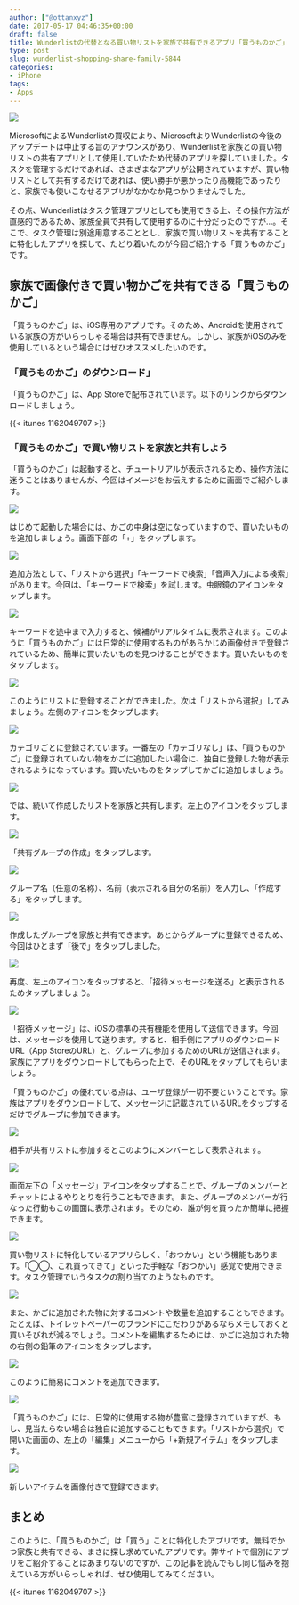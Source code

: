 ```yaml
---
author: ["@ottanxyz"]
date: 2017-05-17 04:46:35+00:00
draft: false
title: Wunderlistの代替となる買い物リストを家族で共有できるアプリ「買うものかご」
type: post
slug: wunderlist-shopping-share-family-5844
categories:
- iPhone
tags:
- Apps
---
```


![](/uploads/2017/05/170517-591bce84a013a.jpg)

MicrosoftによるWunderlistの買収により、MicrosoftよりWunderlistの今後のアップデートは中止する旨のアナウンスがあり、Wunderlistを家族との買い物リストの共有アプリとして使用していたため代替のアプリを探していました。タスクを管理するだけであれば、さまざまなアプリが公開されていますが、買い物リストとして共有するだけであれば、使い勝手が悪かったり高機能であったりと、家族でも使いこなせるアプリがなかなか見つかりませんでした。

その点、Wunderlistはタスク管理アプリとしても使用できる上、その操作方法が直感的であるため、家族全員で共有して使用するのに十分だったのですが…。そこで、タスク管理は別途用意することとし、家族で買い物リストを共有することに特化したアプリを探して、たどり着いたのが今回ご紹介する「買うものかご」です。

## 家族で画像付きで買い物かごを共有できる「買うものかご」

「買うものかご」は、iOS専用のアプリです。そのため、Androidを使用されている家族の方がいらっしゃる場合は共有できません。しかし、家族がiOSのみを使用しているという場合にはぜひオススメしたいのです。

### 「買うものかご」のダウンロード」

「買うものかご」は、App Storeで配布されています。以下のリンクからダウンロードしましょう。

{{< itunes 1162049707 >}}

### 「買うものかご」で買い物リストを家族と共有しよう

「買うものかご」は起動すると、チュートリアルが表示されるため、操作方法に迷うことはありませんが、今回はイメージをお伝えするために画面でご紹介します。

![](/uploads/2017/05/170517-591bce8e5b03e.png)

はじめて起動した場合には、かごの中身は空になっていますので、買いたいものを追加しましょう。画面下部の「+」をタップします。

![](/uploads/2017/05/170517-591bce935db71.png)

追加方法として、「リストから選択」「キーワードで検索」「音声入力による検索」があります。今回は、「キーワードで検索」を試します。虫眼鏡のアイコンをタップします。

![](/uploads/2017/05/170517-591bce98d07b1.png)

キーワードを途中まで入力すると、候補がリアルタイムに表示されます。このように「買うものかご」には日常的に使用するものがあらかじめ画像付きで登録されているため、簡単に買いたいものを見つけることができます。買いたいものをタップします。

![](/uploads/2017/05/170517-591bce9e45560.png)

このようにリストに登録することができました。次は「リストから選択」してみましょう。左側のアイコンをタップします。

![](/uploads/2017/05/170517-591bcea4ee4d9.png)

カテゴリごとに登録されています。一番左の「カテゴリなし」は、「買うものかご」に登録されていない物をかごに追加したい場合に、独自に登録した物が表示されるようになっています。買いたいものをタップしてかごに追加しましょう。

![](/uploads/2017/05/170517-591bceaae875e.png)

では、続いて作成したリストを家族と共有します。左上のアイコンをタップします。

![](/uploads/2017/05/170517-591bceb242395.png)

「共有グループの作成」をタップします。

![](/uploads/2017/05/170517-591bcebfe903a.png)

グループ名（任意の名称）、名前（表示される自分の名前）を入力し、「作成する」をタップします。

![](/uploads/2017/05/170517-591bcec729635.png)

作成したグループを家族と共有できます。あとからグループに登録できるため、今回はひとまず「後で」をタップしました。

![](/uploads/2017/05/170517-591bcecf58492.png)

再度、左上のアイコンをタップすると、「招待メッセージを送る」と表示されるためタップしましょう。

![](/uploads/2017/05/170517-591bced935e4b.png)

「招待メッセージ」は、iOSの標準の共有機能を使用して送信できます。今回は、メッセージを使用して送ります。すると、相手側にアプリのダウンロードURL（App StoreのURL）と、グループに参加するためのURLが送信されます。家族にアプリをダウンロードしてもらった上で、そのURLをタップしてもらいましょう。

「買うものかご」の優れている点は、ユーザ登録が一切不要ということです。家族はアプリをダウンロードして、メッセージに記載されているURLをタップするだけでグループに参加できます。

![](/uploads/2017/05/170517-591bd4327bcfe.png)

相手が共有リストに参加するとこのようにメンバーとして表示されます。

![](/uploads/2017/05/170517-591bcee702ab1.png)

画面左下の「メッセージ」アイコンをタップすることで、グループのメンバーとチャットによるやりとりを行うこともできます。また、グループのメンバーが行なった行動もこの画面に表示されます。そのため、誰が何を買ったか簡単に把握できます。

![](/uploads/2017/05/170517-591bceecb5e22.png)

買い物リストに特化しているアプリらしく、「おつかい」という機能もあります。「◯◯、これ買ってきて」といった手軽な「おつかい」感覚で使用できます。タスク管理でいうタスクの割り当てのようなものです。

![](/uploads/2017/05/170517-591bcef43cd09.png)

また、かごに追加された物に対するコメントや数量を追加することもできます。たとえば、トイレットペーパーのブランドにこだわりがあるならメモしておくと買いそびれが減るでしょう。コメントを編集するためには、かごに追加された物の右側の鉛筆のアイコンをタップします。

![](/uploads/2017/05/170517-591bcefc4ea8f.png)

このように簡易にコメントを追加できます。

![](/uploads/2017/05/170517-591bcf04ece42.png)

「買うものかご」には、日常的に使用する物が豊富に登録されていますが、もし、見当たらない場合は独自に追加することもできます。「リストから選択」で開いた画面の、左上の「編集」メニューから「+新規アイテム」をタップします。

![](/uploads/2017/05/170517-591bcf0e919d0.png)

新しいアイテムを画像付きで登録できます。

## まとめ

このように、「買うものかご」は「買う」ことに特化したアプリです。無料でかつ家族と共有できる、まさに探し求めていたアプリです。弊サイトで個別にアプリをご紹介することはあまりないのですが、この記事を読んでもし同じ悩みを抱えている方がいらっしゃれば、ぜひ使用してみてください。

{{< itunes 1162049707 >}}
